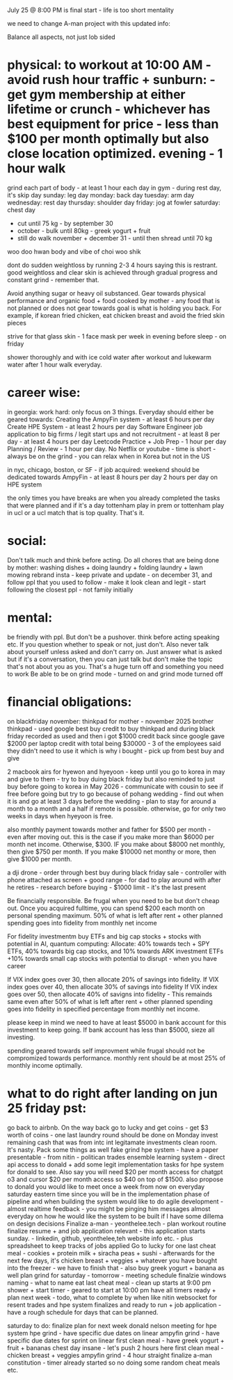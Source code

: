 July 25 @ 8:00 PM is final start - life is too short mentality












we need to change A-man project with this updated info:






Balance all aspects, not just lob sided
# physical: to workout at 10:00 AM - avoid rush hour traffic + sunburn: - get gym membership at either lifetime or crunch - whichever has best equipment for price - less than $100 per month optimally but also close location optimized. evening - 1 hour walk
grind each part of body - at least 1 hour each day in gym - during rest day, it's skip day
sunday: leg day
monday: back day
tuesday: arm day
wednesday: rest day
thursday: shoulder day
friday: jog at fowler
saturday: chest day
 - cut until 75 kg - by september 30
 - october - bulk until 80kg - greek yogurt + fruit
 - still do walk 
 november + december 31 - until then shread until 70 kg

 woo doo hwan body and vibe of choi woo shik

 dont do sudden weightloss by running 2-3 4 hours saying this is restrant. good weightloss and clear skin is achieved through gradual progress and constant grind - remember that.

Avoid anything sugar or heavy oil substanced. Gear towards physical performance and organic food + food cooked by mother - any food that is not planned or does not gear towards goal is what is holding you back. For example, if korean fried chicken, eat chicken breast and avoid the fried skin pieces

strive for that glass skin - 1 face mask per week in evening before sleep - on friday

shower thoroughly and with ice cold water after workout and lukewarm water after 1 hour walk everyday. 

# career wise:
in georgia:
work hard: only focus on 3 things. Everyday should either be geared towards:
Creating the AmpyFin system - at least 6 hours per day
Create HPE System - at least 2 hours per day
Software Engineer job application to big firms / legit start ups and not recruitment - at least 8 per day - at least 4 hours per day
Leetcode Practice + Job Prep - 1 hour per day
Planning / Review - 1 hour per day. No Netflix or youtube - time is short - always be on the grind - you can relax when in Korea but not in the US

in nyc, chicago, boston, or SF - if job acquired:
weekend should be dedicated towards AmpyFin - at least 8 hours per day
2 hours per day on HPE system

the only times you have breaks are when you already completed the tasks that were planned and if it's a day tottenham play in prem or tottenham play in ucl or a ucl match that is top quality. That's it.


# social:
Don't talk much and think before acting. Do all chores that are being done by mother:
washing dishes + doing laundry + folding laundry + lawn mowing 
rebrand insta - keep private and update - on december 31, and follow ppl that you used to follow - make it look clean and legit - start following the closest ppl - not family initially


# mental:
be friendly with ppl. But don't be a pushover.
think before acting speaking etc. If you question whether to speak or not, just don't.
Also never talk about yourself unless asked and don't carry on. Just answer what is asked but if it's a conversation, then you can just talk but don't make the topic that's not about you as you. That's a huge turn off and something you need to work
Be able to be on grind mode - turned on and grind mode turned off



# financial obligations:
on blackfriday november:
thinkpad for mother - november 2025
brother thinkpad - used google best buy credit to buy thinkpad and during black friday recorded as used and then i got $1000 credit back since google gave $2000 per laptop credit with total being $30000 - 3 of the employees said they didn't need to use it which is why i bought - pick up from best buy and give


2 macbook airs for hyewon and hyeyoon - keep until you go to korea in may and give to them - try to buy duing black friday but also reminded to just buy before going to korea in May 2026 - communicate with cousin to see if free before going but try to go because of pohang wedding - find out when it is and go at least 3 days before the wedding - plan to stay for around a month to a month and a half if remote is possible. otherwise, go for only two weeks in days when hyeyoon is free.

also monthly payment towards mother and father for $500 per month - even after moving out. this is the case if you make more than $6000 per month net income. Otherwise, $300. IF you make about $8000 net monthly, then give $750 per month. If you make $10000 net monthy or more, then give $1000 per month.

a dji drone - order through best buy during black friday sale - controller with phone attached as screen + good range - for dad to play around with after he retires - research before buying - $1000 limit - it's the last present

Be financially responsible. Be frugal when you need to be but don't cheap out. Once you acquired fulltime, you can spend $200 each month on personal spending maximum. 50% of what is left after rent + other planned spending goes into fidelity from monthly net income

For fidelity investmentm buy ETFs and big cap stocks + stocks with potential in AI, quantum computing:
Allocate: 40% towards tech + SPY ETFs, 40% towards big cap stocks, and 10% towards ARK investment ETFs +10% towards small cap stocks with potential to disrupt - when you have career

If VIX index goes over 30, then allocate 20% of savings into fidelity. 
If VIX index goes over 40, then allocate 30% of savings into fidelity
If VIX index goes over 50, then allocate 40% of savigns into fidelity - 
This remainds same even after 50% of what is left after rent + other planned spending goes into fidelity in specified percentage from monthly net income.

please keep in mind we need to have at least $5000 in bank account for this investment to keep going. If bank account has less than $5000, sieze all investing. 

spending geared towards self improvment while frugal should not be compromized towards performance. monthly rent should be at most 25% of monthly income optimally.


# what to do right after landing on jun 25 friday pst:
go back to airbnb. On the way back go to lucky and get coins - get $3 worth of coins - one last laundry round should be done on Monday
invest remaining cash that was from intc int legitamate investments
clean room. It's nasty. Pack some things as well
fake grind hpe system - have a paper presentable - from nitin - politican trades ensemble learning system - direct api access to donald + add some legit implementation tasks for hpe system for donald to see. Also say you will need $20 per month access for chatgpt o3 and cursor $20 per month access so $40 on top of $1500. also propose to donald you would like to meet once a week from now on everyday saturday eastern time since you will be in the implementation phase of pipeline and when building the system would like to do agile development - almost realtime feedback - you might be pinging him messages almost everyday on how he would like the system to be built if I have some dillema on design decisions 
Finalize a-man - yeonthelee.tech - plan workout routine
finalize resume + and job application relevant - this application starts sunday. - linkedin, github, yeonthelee,teh website info etc. - plus spreadsheet to keep tracks of jobs applied
Go to lucky for one last cheat meal - cookies + protein milk + siracha peas + sushi - afterwards for the next few days, it's chicken breast + veggies + whatever you have bought into the freezer - we have to finish that - also buy greek yogurt + banana as well
plan grind for saturday - tomorrow - meeting schedule
finalzie windows naming - what to name
eat last cheat meal - clean up starts at 9:00 pm
shower + start timer - geared to start at 10:00 pm 
have all timers ready + plan next week - todo, what to complete by when like nitin websocket for resent trades and hpe system finalizes and ready to run + job application - have a rough schedule for days that can be planned.

saturday to do:
finalize plan for next week
donald nelson meeting for hpe system
hpe grind - have specific due dates on linear
ampyfin grind - have specific due dates for sprint on linear
first clean meal - have greek yogurt + fruit + bananas
chest day insane - let's push 2 hours here
first clean meal - chicken breast + veggies
ampyfin grind - 4 hour straight
finalize a-man constitution - timer already started so no doing some random cheat meals etc.
